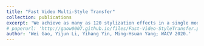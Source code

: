```yaml
---
title: "Fast Video Multi-Style Transfer"
collection: publications
excerpt: 'We achieve as many as 120 stylization effects in a single model and show results on long-term videos that consist of thousands of frames.'
# paperurl: 'http://gaow0007.github.io/files/Fast-Video-StyleTransfer.pdf'
author: 'Wei Gao, Yijun Li, Yihang Yin, Ming-Hsuan Yang; WACV 2020.'
---
```

